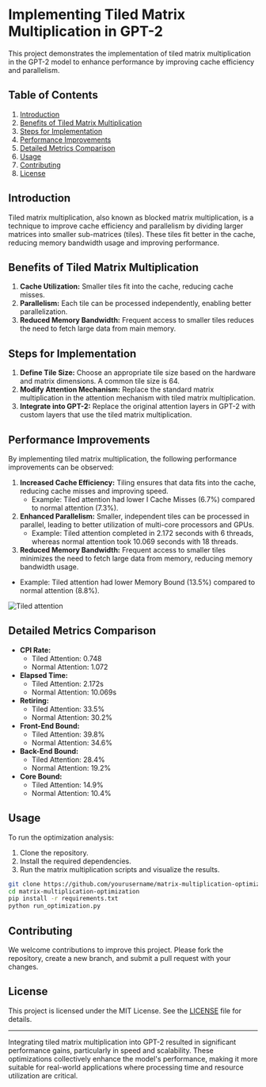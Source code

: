 # Implementing Tiled Matrix Multiplication in GPT-2

This project demonstrates the implementation of tiled matrix multiplication in the GPT-2 model to enhance performance by improving cache efficiency and parallelism.

## Table of Contents

1. [Introduction](#introduction)
2. [Benefits of Tiled Matrix Multiplication](#benefits-of-tiled-matrix-multiplication)
3. [Steps for Implementation](#steps-for-implementation)
4. [Performance Improvements](#performance-improvements)
5. [Detailed Metrics Comparison](#detailed-metrics-comparison)
6. [Usage](#usage)
7. [Contributing](#contributing)
8. [License](#license)

## Introduction

Tiled matrix multiplication, also known as blocked matrix multiplication, is a technique to improve cache efficiency and parallelism by dividing larger matrices into smaller sub-matrices (tiles). These tiles fit better in the cache, reducing memory bandwidth usage and improving performance.

## Benefits of Tiled Matrix Multiplication

1. **Cache Utilization:** Smaller tiles fit into the cache, reducing cache misses.
2. **Parallelism:** Each tile can be processed independently, enabling better parallelization.
3. **Reduced Memory Bandwidth:** Frequent access to smaller tiles reduces the need to fetch large data from main memory.

## Steps for Implementation

1. **Define Tile Size:** Choose an appropriate tile size based on the hardware and matrix dimensions. A common tile size is 64.
2. **Modify Attention Mechanism:** Replace the standard matrix multiplication in the attention mechanism with tiled matrix multiplication.
3. **Integrate into GPT-2:** Replace the original attention layers in GPT-2 with custom layers that use the tiled matrix multiplication.

## Performance Improvements

By implementing tiled matrix multiplication, the following performance improvements can be observed:

1. **Increased Cache Efficiency:** Tiling ensures that data fits into the cache, reducing cache misses and improving speed.
    - Example: Tiled attention had lower I Cache Misses (6.7%) compared to normal attention (7.3%).
2. **Enhanced Parallelism:** Smaller, independent tiles can be processed in parallel, leading to better utilization of multi-core processors and GPUs.
    - Example: Tiled attention completed in 2.172 seconds with 6 threads, whereas normal attention took 10.069 seconds with 18 threads.
3. **Reduced Memory Bandwidth:** Frequent access to smaller tiles minimizes the need to fetch large data from memory, reducing memory bandwidth usage.
  - Example: Tiled attention had lower Memory Bound (13.5%) compared to normal attention (8.8%).

![Tiled attention](https://github.com/user-attachments/assets/73961297-c8eb-44a5-a28c-2069ff782990)


## Detailed Metrics Comparison

- **CPI Rate:**
    - Tiled Attention: 0.748
    - Normal Attention: 1.072
- **Elapsed Time:**
    - Tiled Attention: 2.172s
    - Normal Attention: 10.069s
- **Retiring:**
    - Tiled Attention: 33.5%
    - Normal Attention: 30.2%
- **Front-End Bound:**
    - Tiled Attention: 39.8%
    - Normal Attention: 34.6%
- **Back-End Bound:**
    - Tiled Attention: 28.4%
    - Normal Attention: 19.2%
- **Core Bound:**
    - Tiled Attention: 14.9%
    - Normal Attention: 10.4%

## Usage

To run the optimization analysis:

1. Clone the repository.
2. Install the required dependencies.
3. Run the matrix multiplication scripts and visualize the results.

```sh
git clone https://github.com/yourusername/matrix-multiplication-optimization.git
cd matrix-multiplication-optimization
pip install -r requirements.txt
python run_optimization.py
```

## Contributing

We welcome contributions to improve this project. Please fork the repository, create a new branch, and submit a pull request with your changes.

## License

This project is licensed under the MIT License. See the [LICENSE](LICENSE) file for details.

---

Integrating tiled matrix multiplication into GPT-2 resulted in significant performance gains, particularly in speed and scalability. These optimizations collectively enhance the model's performance, making it more suitable for real-world applications where processing time and resource utilization are critical.
